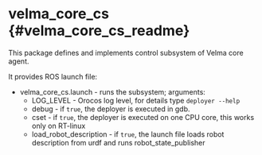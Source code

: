 # velma_core_cs {#velma_core_cs_readme}

This package defines and implements control subsystem of Velma core agent.

It provides ROS launch file:
 * velma_core_cs.launch - runs the subsystem; arguments:
   * LOG_LEVEL - Orocos log level, for details type `deployer --help`
   * debug - if `true`, the deployer is executed in gdb.
   * cset - if `true`, the deployer is executed on one CPU core, this works only on RT-linux
   * load_robot_description - if `true`, the launch file loads robot description from urdf and runs robot_state_publisher

